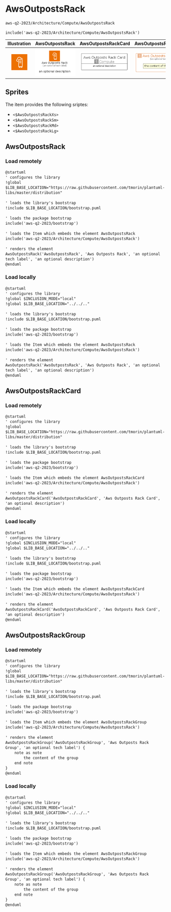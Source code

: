 # AwsOutpostsRack


```text
aws-q2-2023/Architecture/Compute/AwsOutpostsRack
```

```text
include('aws-q2-2023/Architecture/Compute/AwsOutpostsRack')
```



| Illustration | AwsOutpostsRack | AwsOutpostsRackCard | AwsOutpostsRackGroup |
| :---: | :---: | :---: | :---: |
| ![illustration for Illustration](../../../aws-q2-2023/Architecture/Compute/AwsOutpostsRack.png) | ![illustration for AwsOutpostsRack](../../../aws-q2-2023/Architecture/Compute/AwsOutpostsRack.Local.png) | ![illustration for AwsOutpostsRackCard](../../../aws-q2-2023/Architecture/Compute/AwsOutpostsRackCard.Local.png) | ![illustration for AwsOutpostsRackGroup](../../../aws-q2-2023/Architecture/Compute/AwsOutpostsRackGroup.Local.png) |



## Sprites
The item provides the following sriptes:

- `<$AwsOutpostsRackXs>`
- `<$AwsOutpostsRackSm>`
- `<$AwsOutpostsRackMd>`
- `<$AwsOutpostsRackLg>`





## AwsOutpostsRack

### Load remotely
```plantuml
@startuml
' configures the library
!global $LIB_BASE_LOCATION="https://raw.githubusercontent.com/tmorin/plantuml-libs/master/distribution"

' loads the library's bootstrap
!include $LIB_BASE_LOCATION/bootstrap.puml

' loads the package bootstrap
include('aws-q2-2023/bootstrap')

' loads the Item which embeds the element AwsOutpostsRack
include('aws-q2-2023/Architecture/Compute/AwsOutpostsRack')

' renders the element
AwsOutpostsRack('AwsOutpostsRack', 'Aws Outposts Rack', 'an optional tech label', 'an optional description')
@enduml
```

### Load locally
```plantuml
@startuml
' configures the library
!global $INCLUSION_MODE="local"
!global $LIB_BASE_LOCATION="../../.."

' loads the library's bootstrap
!include $LIB_BASE_LOCATION/bootstrap.puml

' loads the package bootstrap
include('aws-q2-2023/bootstrap')

' loads the Item which embeds the element AwsOutpostsRack
include('aws-q2-2023/Architecture/Compute/AwsOutpostsRack')

' renders the element
AwsOutpostsRack('AwsOutpostsRack', 'Aws Outposts Rack', 'an optional tech label', 'an optional description')
@enduml
```

## AwsOutpostsRackCard

### Load remotely
```plantuml
@startuml
' configures the library
!global $LIB_BASE_LOCATION="https://raw.githubusercontent.com/tmorin/plantuml-libs/master/distribution"

' loads the library's bootstrap
!include $LIB_BASE_LOCATION/bootstrap.puml

' loads the package bootstrap
include('aws-q2-2023/bootstrap')

' loads the Item which embeds the element AwsOutpostsRackCard
include('aws-q2-2023/Architecture/Compute/AwsOutpostsRack')

' renders the element
AwsOutpostsRackCard('AwsOutpostsRackCard', 'Aws Outposts Rack Card', 'an optional description')
@enduml
```

### Load locally
```plantuml
@startuml
' configures the library
!global $INCLUSION_MODE="local"
!global $LIB_BASE_LOCATION="../../.."

' loads the library's bootstrap
!include $LIB_BASE_LOCATION/bootstrap.puml

' loads the package bootstrap
include('aws-q2-2023/bootstrap')

' loads the Item which embeds the element AwsOutpostsRackCard
include('aws-q2-2023/Architecture/Compute/AwsOutpostsRack')

' renders the element
AwsOutpostsRackCard('AwsOutpostsRackCard', 'Aws Outposts Rack Card', 'an optional description')
@enduml
```

## AwsOutpostsRackGroup

### Load remotely
```plantuml
@startuml
' configures the library
!global $LIB_BASE_LOCATION="https://raw.githubusercontent.com/tmorin/plantuml-libs/master/distribution"

' loads the library's bootstrap
!include $LIB_BASE_LOCATION/bootstrap.puml

' loads the package bootstrap
include('aws-q2-2023/bootstrap')

' loads the Item which embeds the element AwsOutpostsRackGroup
include('aws-q2-2023/Architecture/Compute/AwsOutpostsRack')

' renders the element
AwsOutpostsRackGroup('AwsOutpostsRackGroup', 'Aws Outposts Rack Group', 'an optional tech label') {
    note as note
        the content of the group
    end note
}
@enduml
```

### Load locally
```plantuml
@startuml
' configures the library
!global $INCLUSION_MODE="local"
!global $LIB_BASE_LOCATION="../../.."

' loads the library's bootstrap
!include $LIB_BASE_LOCATION/bootstrap.puml

' loads the package bootstrap
include('aws-q2-2023/bootstrap')

' loads the Item which embeds the element AwsOutpostsRackGroup
include('aws-q2-2023/Architecture/Compute/AwsOutpostsRack')

' renders the element
AwsOutpostsRackGroup('AwsOutpostsRackGroup', 'Aws Outposts Rack Group', 'an optional tech label') {
    note as note
        the content of the group
    end note
}
@enduml
```

